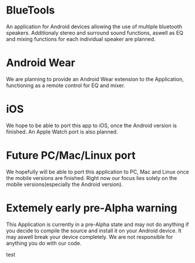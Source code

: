 # BlueTools
An application for Android devices allowing the use of multiple bluetooth speakers. Additionaly stereo and surround sound functions, aswell as EQ and mixing functions for each individual speaker are planned.
# Android Wear
We are planning to provide an Android Wear extension to the Application, functioning as a remote control for EQ and mixer.
# iOS
We hope to be able to port this app to iOS, once the Android version is finished. An Apple Watch port is also planned.
# Future PC/Mac/Linux port
We hopefully will be able to port this application to PC, Mac and Linux once the mobile versions are finished. Right now our focus lies solely on the mobile versions(especially the Android version).
# Extemely early pre-Alpha warning
This Application is currently in a pre-Alpha state and may not do anything if you decide to compile the source and install it on your Android device. It may aswell break your device completely. We are not responsible for anything you do with our code.


test